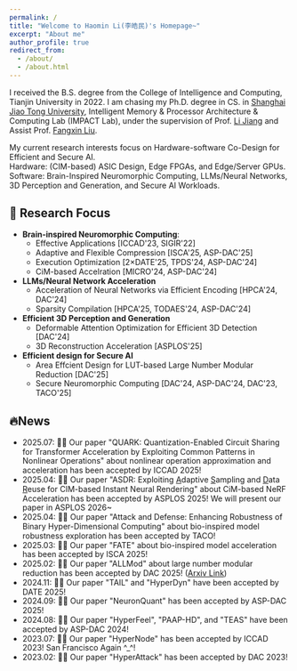 ```yaml
---
permalink: /
title: "Welcome to Haomin Li(李皓民)'s Homepage~"
excerpt: "About me"
author_profile: true
redirect_from: 
  - /about/
  - /about.html
---
```


<style>
    .page {
      padding-right: 0;
    }
    li {
        line-height: 1.2;
    }
    ul {
        line-height: 1.2;
    }
</style>

I received the B.S. degree from the College of Intelligence and Computing, Tianjin University in 2022. I am chasing my Ph.D. degree in CS. in [Shanghai Jiao Tong University](https://www.sjtu.edu.cn/), Intelligent Memory & Processor Architecture & Computing Lab (IMPACT Lab), under the supervision of Prof. [Li Jiang](https://cs.sjtu.edu.cn/~jiangli//) and Assist Prof. [Fangxin Liu](https://mxhx7199.github.io/).

My current research interests focus on Hardware-software Co-Design for Efficient and Secure AI.<br>
Hardware: (CIM-based) ASIC Design, Edge FPGAs, and Edge/Server GPUs.<br>
Software: Brain-Inspired Neuromorphic Computing, LLMs/Neural Networks, 3D Perception and Generation, and Secure AI Workloads.

📝 Research Focus
-----------

- **Brain-inspired Neuromorphic Computing**:
  - Effective Applications [ICCAD'23, SIGIR'22]
  - Adaptive and Flexible Compression [ISCA'25, ASP-DAC'25]
  - Execution Optimization [2×DATE'25, TPDS'24, ASP-DAC'24]
  - CiM-based Accelration [MICRO'24, ASP-DAC'24]
- **LLMs/Neural Network Acceleration**
  - Acceleration of Neural Networks via Efficient Encoding [HPCA'24, DAC'24]
  - Sparsity Compilation [HPCA'25, TODAES'24, ASP-DAC'24]
- **Efficient 3D Perception and Generation**
  - Deformable Attention Optimization for Efficient 3D Detection [DAC'24]
  - 3D Reconstruction Acceleration [ASPLOS'25]
- **Efficient design for Secure AI**
  - Area Effcient Design for LUT-based Large Number Modular Reduction [DAC'25]
  - Secure Neuromorphic Computing [DAC'24, ASP-DAC'24, DAC'23, TACO'25]

🔥News
-----------

- 2025.07:  🎉🎉 Our paper "QUARK: Quantization-Enabled Circuit Sharing for Transformer Acceleration by Exploiting Common Patterns in Nonlinear Operations" about nonlinear operation approximation and acceleration has been accepted by ICCAD 2025!
- 2025.04:  🎉🎉 Our paper "ASDR: Exploiting <u>A</u>daptive <u>S</u>ampling and <u>D</u>ata <u>R</u>euse for CIM-based Instant Neural Rendering" about CiM-based NeRF Acceleration has been accepted by ASPLOS 2025! We will present our paper in ASPLOS 2026~
- 2025.04:  🎉🎉 Our paper "Attack and Defense: Enhancing Robustness of Binary Hyper-Dimensional Computing" about bio-inspired model robustness exploration has been accepted by TACO!
- 2025.03:  🎉🎉 Our paper "FATE" about bio-inspired model acceleration has been accepted by ISCA 2025!
- 2025.02:  🎉🎉 Our paper "ALLMod" about large number modular reduction has been accepted by DAC 2025! ([Arxiv Link](https://arxiv.org/abs/2503.15916))
- 2024.11:  🎉🎉 Our paper "TAIL" and "HyperDyn" have been accepted by DATE 2025!
- 2024.09:  🎉🎉 Our paper "NeuronQuant" has been accepted by ASP-DAC 2025!
- 2024.08:  🎉🎉 Our paper "HyperFeel", "PAAP-HD", and "TEAS" have been accepted by ASP-DAC 2024!
- 2023.07:  🎉🎉 Our paper "HyperNode" has been accepted by ICCAD 2023! San Francisco Again ^_^!
- 2023.02:  🎉🎉 Our paper "HyperAttack" has been accepted by DAC 2023!


<script type='text/javascript' id='clustrmaps' src='//cdn.clustrmaps.com/map_v2.js?cl=ffffff&w=300&t=tt&d=vmm-JBv9HN9AnFkVOJAR_Yt8LfDTwecx2cZYZP-MXDs&cmn=f8a400'></script>
<!-- <script type='text/javascript' id='clustrmaps' src='//cdn.clustrmaps.com/map_v2.js?cl=ffffff&w=300&t=tt&d=MzxkVuIyMqaXwpb3hb-CacDwfwMqLcy49w-GqkJsiYs&co=8dc3e9&cmo=3acc3a&cmn=ff5353&ct=ffffff'></script> -->
